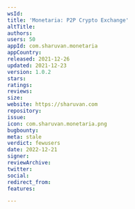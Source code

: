```yaml
---
wsId: 
title: 'Monetaria: P2P Crypto Exchange'
altTitle: 
authors: 
users: 50
appId: com.sharuvan.monetaria
appCountry: 
released: 2021-12-26
updated: 2021-12-23
version: 1.0.2
stars: 
ratings: 
reviews: 
size: 
website: https://sharuvan.com
repository: 
issue: 
icon: com.sharuvan.monetaria.png
bugbounty: 
meta: stale
verdict: fewusers
date: 2022-12-21
signer: 
reviewArchive: 
twitter: 
social: 
redirect_from: 
features: 

---
```


